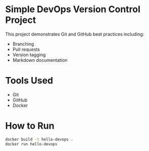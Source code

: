 # Simple DevOps Version Control Project


This project demonstrates Git and GitHub best practices including:
- Branching
- Pull requests
- Version tagging
- Markdown documentation

# Tools Used
- Git
- GitHub
- Docker

# How to Run

```bash
docker build -t hello-devops .
docker run hello-devops
